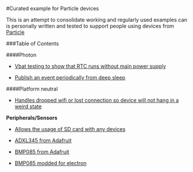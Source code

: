 #Curated example for Particle devices

This is an attempt to consolidate working and regularly used examples can is personally written and tested to support people using devices from [Particle](https://particle.io)

###Table of Contents

####Photon

- [Vbat testing to show that RTC runs without main power supply](photon-vbat)

- [Publish an event periodically from deep sleep](pub-and-sleep)

####Platform neutral

- [Handles dropped wifi or lost connection so device will not hang in a weird state](wifi-auto-reconnect)

**Peripherals/Sensors**
- [Allows the usage of SD card with any devices](sd-library)

- [ADXL345 from Adafruit](Adafruit_ADXL345)

- [BMP085 from Adafruit](Adafruit-BMP085)

- [BMP085 modded for electron](Adafruit-BMP085-electron)
